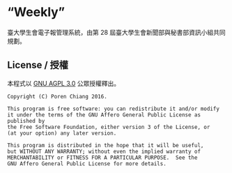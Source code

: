 “Weekly”
========

臺大學生會電子報管理系統，由第 28 屆臺大學生會新聞部與秘書部資訊小組共同規劃。

License / 授權
--------------

本程式以 [GNU AGPL 3.0](LICENSE.md) 公眾授權釋出。

```
Copyright (C) Poren Chiang 2016.

This program is free software: you can redistribute it and/or modify
it under the terms of the GNU Affero General Public License as published by
the Free Software Foundation, either version 3 of the License, or
(at your option) any later version.

This program is distributed in the hope that it will be useful,
but WITHOUT ANY WARRANTY; without even the implied warranty of
MERCHANTABILITY or FITNESS FOR A PARTICULAR PURPOSE.  See the
GNU Affero General Public License for more details.
```
